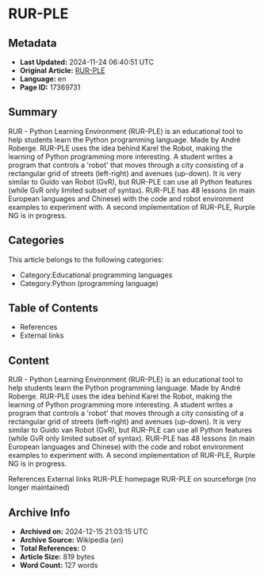 # RUR-PLE

## Metadata
- **Last Updated:** 2024-11-24 06:40:51 UTC
- **Original Article:** [RUR-PLE](https://en.wikipedia.org/wiki/RUR-PLE)
- **Language:** en
- **Page ID:** 17369731

## Summary
RUR - Python Learning Environment (RUR-PLE) is an educational tool to help students learn the Python programming language. Made by André Roberge. RUR-PLE uses the idea behind Karel the Robot, making the learning of Python programming more interesting. A student writes a program that controls a 'robot' that moves through a city consisting of a rectangular grid of streets (left-right) and avenues (up-down).
It is very similar to Guido van Robot (GvR), but RUR-PLE can use all  Python features (while GvR only limited subset of syntax).
RUR-PLE has 48 lessons (in main European languages and Chinese) with the code and robot environment examples to experiment with.
A second implementation of RUR-PLE, Rurple NG is in progress.

## Categories
This article belongs to the following categories:

- Category:Educational programming languages
- Category:Python (programming language)

## Table of Contents

- References
- External links

## Content

RUR - Python Learning Environment (RUR-PLE) is an educational tool to help students learn the Python programming language. Made by André Roberge. RUR-PLE uses the idea behind Karel the Robot, making the learning of Python programming more interesting. A student writes a program that controls a 'robot' that moves through a city consisting of a rectangular grid of streets (left-right) and avenues (up-down).
It is very similar to Guido van Robot (GvR), but RUR-PLE can use all  Python features (while GvR only limited subset of syntax).
RUR-PLE has 48 lessons (in main European languages and Chinese) with the code and robot environment examples to experiment with.
A second implementation of RUR-PLE, Rurple NG is in progress.

References
External links
RUR-PLE homepage
RUR-PLE on sourceforge (no longer maintained)

## Archive Info
- **Archived on:** 2024-12-15 21:03:15 UTC
- **Archive Source:** Wikipedia (_en_)
- **Total References:** 0
- **Article Size:** 819 bytes
- **Word Count:** 127 words

